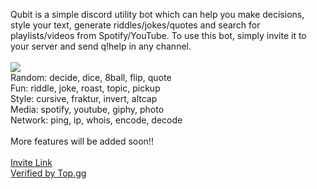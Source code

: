 Qubit is a simple discord utility bot which can help you make decisions, style your text, generate riddles/jokes/quotes and search for playlists/videos from Spotify/YouTube. To use this bot, simply invite it to your server and send q!help in any channel.</br></br>
![](https://cdn.discordapp.com/attachments/727146283097260084/853142328864931870/ezgif.com-gif-maker15.gif)</br>
Random: decide, dice, 8ball, flip, quote</br>
Fun: riddle, joke, roast, topic, pickup</br>
Style: cursive, fraktur, invert, altcap</br>
Media: spotify, youtube, giphy, photo</br>
Network: ping, ip, whois, encode, decode</br></br>
More features will be added soon!!</br></br>
 [Invite Link](https://dsc.gg/qubit)</br>
 [Verified by Top.gg](https://top.gg/bot/826031374766440459)

